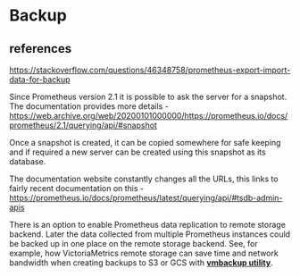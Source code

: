 # Backup

## references

<https://stackoverflow.com/questions/46348758/prometheus-export-import-data-for-backup>

Since Prometheus version 2.1 it is possible to ask the server for a snapshot. The documentation provides more details - <https://web.archive.org/web/20200101000000/https://prometheus.io/docs/prometheus/2.1/querying/api/#snapshot>

Once a snapshot is created, it can be copied somewhere for safe keeping and if required a new server can be created using this snapshot as its database.

The documentation website constantly changes all the URLs, this links to fairly recent documentation on this - <https://prometheus.io/docs/prometheus/latest/querying/api/#tsdb-admin-apis>

There is an option to enable Prometheus data replication to remote storage backend. Later the data collected from multiple Prometheus instances could be backed up in one place on the remote storage backend. See, for example, how VictoriaMetrics remote storage can save time and network bandwidth when creating backups to S3 or GCS with **[vmbackup utility](https://medium.com/@valyala/speeding-up-backups-for-big-time-series-databases-533c1a927883)**.

